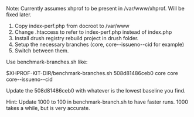 Note: Currently assumes xhprof to be present in /var/www/xhprof. Will be fixed later.

1. Copy index-perf.php from docroot to /var/www
2. Change .htaccess to refer to index-perf.php instead of index.php
3. Install drush registry rebuild project in drush folder.
4. Setup the necessary branches (core, core--issueno--cid for example)
5. Switch between them.

Use benchmark-branches.sh like:

$XHPROF-KIT-DIR/benchmark-branches.sh 508d81486ceb0 core core core--issueno--cid

Update the 508d81486ceb0 with whatever is the lowest baseline you find.

Hint: Update 1000 to 100 in benchmark-branch.sh to have faster runs. 1000 takes a while, but is very accurate.
